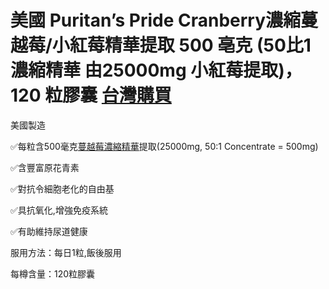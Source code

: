 # 美國 Puritan’s Pride Cranberry濃縮蔓越莓/小紅莓精華提取 500 亳克 (50比1 濃縮精華 由25000mg 小紅莓提取)，120 粒膠囊 [台灣購買](https://haircores.com/)

美國製造

✅每粒含500毫克[蔓越莓濃縮精華](https://haircores.com/product/%e7%be%8e%e5%9c%8b-puritans-pride-cranberry%e6%bf%83%e7%b8%ae%e8%94%93%e8%b6%8a%e8%8e%93-%e5%b0%8f%e7%b4%85%e8%8e%93%e7%b2%be%e8%8f%af%e6%8f%90%e5%8f%96-500-%e4%ba%b3%e5%85%8b-50%e6%af%941/)提取(25000mg, 50:1 Concentrate = 500mg)

✅含豐富原花青素

✅對抗令細胞老化的自由基

✅具抗氧化,增強免疫系統

✅有助維持尿道健康

服用方法：每日1粒,飯後服用

每樽含量：120粒膠囊
